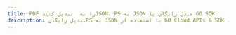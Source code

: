 ---title: PDF را به  تبدیل کنیدJSON، PS به JSON مبدل رایگان یا GO SDKdescription: تبدیل رایگانPS به JSON با استفاده از GO Cloud APIs & SDK همچنین اسناد PDF را در Cloud ایجاد، ویرایش و رندر کنید.---
